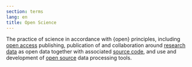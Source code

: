 ```yaml
---
section: terms
lang: en
title: Open Science
---
```


The practice of science in accordance with {open} principles, including [open access](/glossary/en/terms/open-access/) publishing, publication of and collaboration around [research data](/glossary/en/terms/research-data/) as open data together with associated [source code](/glossary/en/terms/source-code/), and use and development of [open source](/glossary/en/terms/open-source/) data processing tools.
